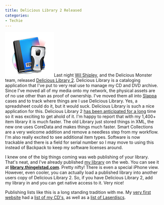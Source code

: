 ```yaml
---
title: Delicious Library 2 Released
categories:
- Techie
---
```


![delicious-library-2-icon.png](/assets/posts/2008/delicious-library-2-icon.png)Last night [Wil Shipley](http://www.wilshipley.com/blog/), and the Delicious Monster team, released [Delicious Library 2](http://www.delicious-monster.com/). Delicious Library is a cataloging application that I've put to very real use to manage my CD and DVD archive. Since I've moved all of my media onto my network, the physical assets are of no use other than as proof of ownership. I've moved them all into [Slappa](http://www.slappa.com/) cases and to track where things are I use Delicious Library. Yes, a spreadsheet could do it, but it would suck. Delicious Library is such a nice application for this.
Delicious Library 2 [has been anticipated for a long](http://www.slashthing.com/delicious-library-2-interview/) time so it was exciting to get ahold of it. I'm happy to report that with my 1,400+ item library it is much faster. The old Library just stored things in XML, the new one uses CoreData and makes things much faster. Smart Collections are a very welcome addition and remove a needless step from my workflow. I'm also really excited to see additional item types. Software is now trackable and there is a field for serial number so I may move to using this instead of Backpack to keep my software licenses around.

I knew one of the big things coming was web publishing of your library. That's neat, and I've already published [my library](http://library.thingelstad.com/) on the web. You can see it at [**library.thingelstad.com**](http://library.thingelstad.com/). Pretty nifty! There is even a special iPhone view. However, even cooler, you can actually load a published library into another users copy of Delicious Library 2. So, if you have Delicious Library 2, add my library in and you can get native access to it. Very nice!

Publishing lists like this is a long standing tradition with me. My [very first website](http://earlydays.thingelstad.com/) had a [list of my CD's](http://earlydays.thingelstad.com/hobbies/cd-list.html), as well as a [list of Laserdiscs](http://earlydays.thingelstad.com/hobbies/ld-list.html).

